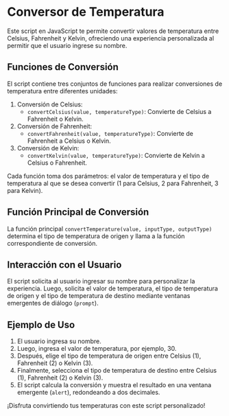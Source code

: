# Conversor de Temperatura

Este script en JavaScript te permite convertir valores de temperatura entre Celsius, Fahrenheit y Kelvin, ofreciendo una experiencia personalizada al permitir que el usuario ingrese su nombre.

## Funciones de Conversión

El script contiene tres conjuntos de funciones para realizar conversiones de temperatura entre diferentes unidades:

1. Conversión de Celsius:
   - `convertCelsius(value, temperatureType)`: Convierte de Celsius a Fahrenheit o Kelvin.
2. Conversión de Fahrenheit:
   - `convertFahrenheit(value, temperatureType)`: Convierte de Fahrenheit a Celsius o Kelvin.
3. Conversión de Kelvin:
   - `convertKelvin(value, temperatureType)`: Convierte de Kelvin a Celsius o Fahrenheit.

Cada función toma dos parámetros: el valor de temperatura y el tipo de temperatura al que se desea convertir (1 para Celsius, 2 para Fahrenheit, 3 para Kelvin).

## Función Principal de Conversión

La función principal `convertTemperature(value, inputType, outputType)` determina el tipo de temperatura de origen y llama a la función correspondiente de conversión.

## Interacción con el Usuario

El script solicita al usuario ingresar su nombre para personalizar la experiencia. Luego, solicita el valor de temperatura, el tipo de temperatura de origen y el tipo de temperatura de destino mediante ventanas emergentes de diálogo (`prompt`).

## Ejemplo de Uso

1. El usuario ingresa su nombre.
2. Luego, ingresa el valor de temperatura, por ejemplo, 30.
3. Después, elige el tipo de temperatura de origen entre Celsius (1), Fahrenheit (2) o Kelvin (3).
4. Finalmente, selecciona el tipo de temperatura de destino entre Celsius (1), Fahrenheit (2) o Kelvin (3).
5. El script calcula la conversión y muestra el resultado en una ventana emergente (`alert`), redondeando a dos decimales.

¡Disfruta convirtiendo tus temperaturas con este script personalizado!
